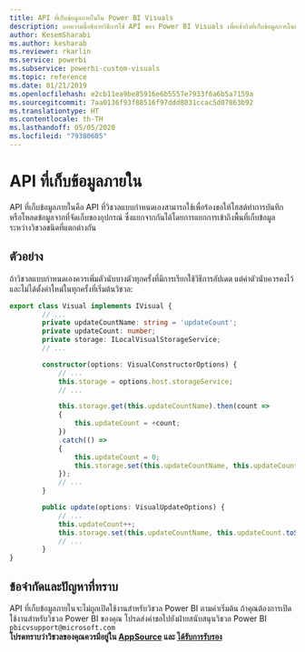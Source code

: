 ```yaml
---
title: API ที่เก็บข้อมูลภายในใน Power BI Visuals
description: บทความนี้อธิบายวิธีการใช้ API ของ Power BI Visuals เพื่อเข้าถึงที่เก็บข้อมูลภายในเครื่องของเบราว์เซอร์
author: KesemSharabi
ms.author: kesharab
ms.reviewer: rkarlin
ms.service: powerbi
ms.subservice: powerbi-custom-visuals
ms.topic: reference
ms.date: 01/21/2019
ms.openlocfilehash: e2cb11ea9be85916e6b5557e7933f6a6b5a7159a
ms.sourcegitcommit: 7aa0136f93f88516f97ddd8031ccac5d07863b92
ms.translationtype: HT
ms.contentlocale: th-TH
ms.lasthandoff: 05/05/2020
ms.locfileid: "79380605"
---
```

# <a name="local-storage-api"></a>API ที่เก็บข้อมูลภายใน

API ที่เก็บข้อมูลภายในคือ API ที่วิชวลแบบกำหนดเองสามารถใช้เพื่อร้องขอให้โฮสต์ทำการบันทึกหรือโหลดข้อมูลจากที่จัดเก็บของอุปกรณ์ ซึ่งแยกจากกันได้โดยการแยกการเข้าถึงพื้นที่เก็บข้อมูลระหว่างวิชวลชนิดที่แตกต่างกัน

## <a name="sample"></a>ตัวอย่าง

ถ้าวิชวลแบบกำหนดเองควรเพิ่มตัวนับบางตัวทุกครั้งที่มีการเรียกใช้วิธีการอัปเดต แต่ค่าตัวนับควรคงไว้และไม่ได้ตั้งค่าใหม่ในทุกครั้งที่เริ่มต้นวิชวล:

```typescript
export class Visual implements IVisual {
        // ...
        private updateCountName: string = 'updateCount';
        private updateCount: number;
        private storage: ILocalVisualStorageService;
        // ...

        constructor(options: VisualConstructorOptions) {
            // ...
            this.storage = options.host.storageService;
            // ...

            this.storage.get(this.updateCountName).then(count =>
            {
                this.updateCount = +count;
            })
            .catch(() =>
            {
                this.updateCount = 0;
                this.storage.set(this.updateCountName, this.updateCount.toString());
            });
            // ...
        }

        public update(options: VisualUpdateOptions) {
            // ...
            this.updateCount++;
            this.storage.set(this.updateCountName, this.updateCount.toString());
            // ...
        }
}
```

## <a name="known-limitations-and-issues"></a>ข้อจำกัดและปัญหาที่ทราบ

API ที่เก็บข้อมูลภายในจะไม่ถูกเปิดใช้งานสำหรับวิชวล Power BI ตามค่าเริ่มต้น ถ้าคุณต้องการเปิดใช้งานสำหรับวิชวล Power BI ของคุณ โปรดส่งคำขอไปยังฝ่ายสนับสนุนวิชวล Power BI `pbicvsupport@microsoft.com`  
**โปรดทราบว่าวิชวลของคุณควรมีอยู่ใน [AppSource](https://appsource.microsoft.com/en-us/marketplace/apps?product=power-bi-visuals) และ [ได้รับการรับรอง](https://powerbi.microsoft.com/en-us/documentation/powerbi-custom-visuals-certified/)**
